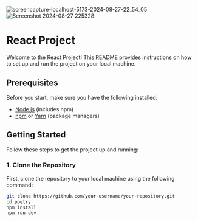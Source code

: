 ![screencapture-localhost-5173-2024-08-27-22_54_05](https://github.com/user-attachments/assets/126412cc-a3f2-464c-b1a4-e236c275d716)
![Screenshot 2024-08-27 225328](https://github.com/user-attachments/assets/57866696-6ea3-4783-8d78-2ea306969f77)


# React Project

Welcome to the React Project! This README provides instructions on how to set up and run the project on your local machine.

## Prerequisites

Before you start, make sure you have the following installed:

- [Node.js](https://nodejs.org/) (includes npm)
- [npm](https://www.npmjs.com/) or [Yarn](https://yarnpkg.com/) (package managers)

## Getting Started

Follow these steps to get the project up and running:

### 1. Clone the Repository

First, clone the repository to your local machine using the following command:

```bash
git clone https://github.com/your-username/your-repository.git
cd poetry
npm install
npm run dev
